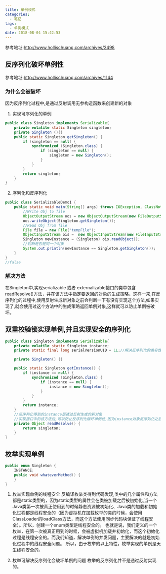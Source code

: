 ```yaml
---
title: 单例模式
categories:
  - 笔记
tags:
  - 单例模式
date: 2018-08-04 15:42:53
---
```

 参考地址:http://www.hollischuang.com/archives/2498
 <!-- more -->

## 反序列化破坏单例性
参考地址:http://www.hollischuang.com/archives/1144
### 为什么会被破坏
因为反序列化过程中,是通过反射调用无参构造函数来创建新的对象
1. 实现可序列化的单例
```java
public class Singleton implements Serializable{
    private volatile static Singleton singleton;
    private Singleton (){}
    public static Singleton getSingleton() {
        if (singleton == null) {
            synchronized (Singleton.class) {
                if (singleton == null) {
                    singleton = new Singleton();
                }
            }
        }
        return singleton;
    }
}
```
2. 序列化和反序列化
```java
public class SerializableDemo1 {
    public static void main(String[] args) throws IOException, ClassNotFoundException {
        //Write Obj to file
        ObjectOutputStream oos = new ObjectOutputStream(new FileOutputStream("tempFile"));
        oos.writeObject(Singleton.getSingleton());
        //Read Obj from file
        File file = new File("tempFile");
        ObjectInputStream ois =  new ObjectInputStream(new FileInputStream(file));
        Singleton newInstance = (Singleton) ois.readObject();
        //判断是否是同一个对象
        System.out.println(newInstance == Singleton.getSingleton());
    }
}
//false
```

### 解决方法
在Singleton中,实现serializable 或者 externalizable接口的类中包含readResolve()方法，并在该方法中指定要返回的对象的生成策略，这样一来,在反序列化的过程中,使用反射生成新对象之前会判断一下有没有实现这个方法,如果实现了,就会使用过这个方法中的生成策略返回单例对象,这样就可以防止单例被破坏。

## 双重校验锁实现单例,并且实现安全的序列化
```java
public class Singleton implements Serializable{
    private volatile static Singleton instance;
    private static final long serialVersionUID = 1L;//解决反序列化的兼容性问题

    private Singleton() {}

    public static Singleton getInstance() {
        if (instance == null) {
            synchronized (Singleton.class) {
                if (instance == null) {
                    instance = new Singleton();
                }
            }
        }
        return instance;
    }
    //反序列化得到的instance是通过反射生成的新对象
    //实现接口中的该方法后,可以防止反序列化破坏单例性,因为instance对象反序列化之后会调用该方法来返回,而不是反射生成新对象
    private Object readResolve() {
        return singleton;
    }
}
```

## 枚举实现单例
```java
public enum Singleton {  
    INSTANCE;  
    public void whateverMethod() {  
    }  
}  
```
1. 枚举实现单例的线程安全
反编译枚举类得到代码发现,类中的几个属性和方法都是static类型的，因为static类型的属性会在类被加载之后被初始化,当一个Java类第一次被真正使用到的时候静态资源被初始化、Java类的加载和初始化过程都是线程安全的（因为虚拟机在加载枚举的类的时候，会使用ClassLoader的loadClass方法，而这个方法使用同步代码块保证了线程安全）。所以，创建一个enum类型是线程安全的。
也就是说，我们定义的一个枚举，在第一次被真正用到的时候，会被虚拟机加载并初始化，而这个初始化过程是线程安全的。而我们知道，解决单例的并发问题，主要解决的就是初始化过程中的线程安全问题。
所以，由于枚举的以上特性，枚举实现的单例是天生线程安全的。

2. 枚举可解决反序列化会破坏单例的问题 
枚举的反序列化并不是通过反射实现的。
